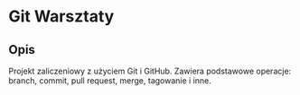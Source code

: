 # Git Warsztaty

## Opis
Projekt zaliczeniowy z użyciem Git i GitHub. Zawiera podstawowe operacje: branch, commit, pull request, merge, tagowanie i inne.